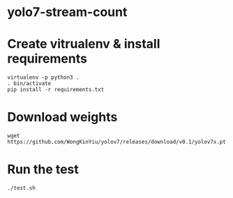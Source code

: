 # yolo7-stream-count
# Create vitrualenv & install requirements
    virtualenv -p python3 .
    . bin/activate
    pip install -r requirements.txt


# Download weights
    wget https://github.com/WongKinYiu/yolov7/releases/download/v0.1/yolov7x.pt

# Run the test 
    ./test.sh